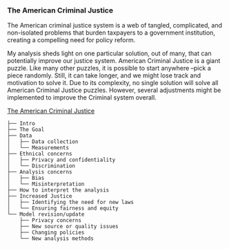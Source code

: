 ### The American Criminal Justice
The American criminal justice system is a web of tangled, complicated, and non-isolated problems that burden taxpayers to a government institution, creating a compelling need for policy reform.  

My analysis sheds light on one particular solution, out of many, that can potentially improve our justice system. American Criminal Justice is a giant puzzle. Like many other puzzles, it is possible to start anywhere –pick a piece randomly. Still, it can take longer, and we might lose track and motivation to solve it.
Due to its complexity, no single solution will solve all American Criminal Justice puzzles. However, several adjustments might be implemented to improve the Criminal system overall.


[The American Criminal Justice](https://data-ethics-project.readthedocs.io/en/latest/intro.html)

```
├── Intro
├── The Goal
├── Data
│   ├── Data collection
│   └── Measurements
├── Ethnical concerns
│   ├── Privacy and confidentiality
│   └── Discrimination
├── Analysis concerns
│   ├── Bias
│   └── Misinterpretation
├── How to interpret the analysis
├── Increased Justice
│   ├── Identifying the need for new laws
│   └── Ensuring fairness and equity
└── Model revision/update
    ├── Privacy concerns
    ├── New source or quality issues
    ├── Changing policies
    └── New analysis methods
```
